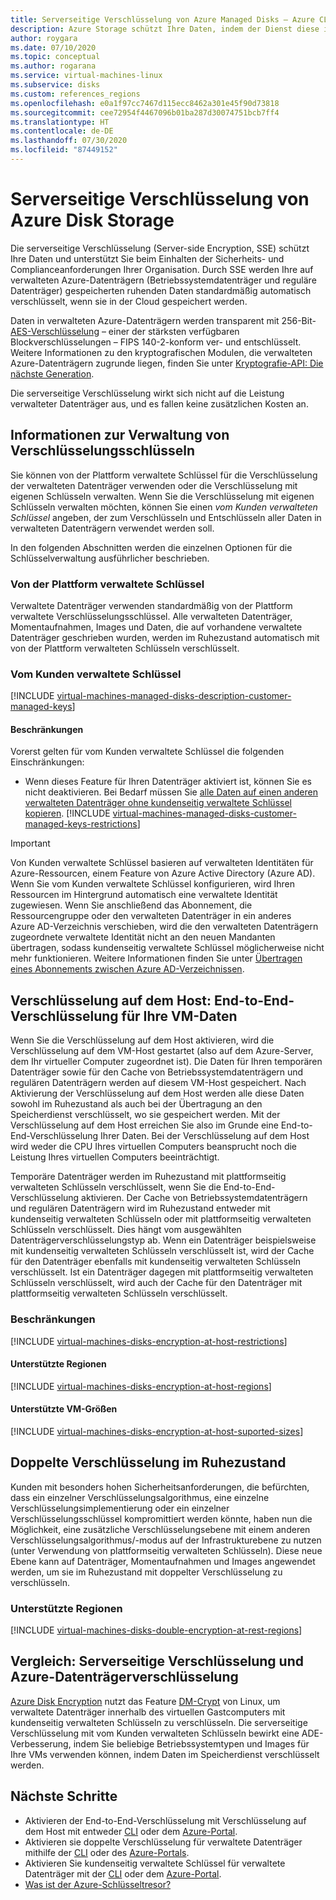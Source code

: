 ```yaml
---
title: Serverseitige Verschlüsselung von Azure Managed Disks – Azure CLI
description: Azure Storage schützt Ihre Daten, indem der Dienst diese im Ruhezustand verschlüsselt, bevor diese auf Storage-Clustern gespeichert werden. Sie können von Microsoft verwaltete Schlüssel für die Verschlüsselung Ihrer verwalteten Datenträger nutzen, oder Sie können mit vom Kunden verwalteten Schlüsseln die Verschlüsselung mit Ihren eigenen Schlüsseln verwalten.
author: roygara
ms.date: 07/10/2020
ms.topic: conceptual
ms.author: rogarana
ms.service: virtual-machines-linux
ms.subservice: disks
ms.custom: references_regions
ms.openlocfilehash: e0a1f97cc7467d115ecc8462a301e45f90d73818
ms.sourcegitcommit: cee72954f4467096b01ba287d30074751bcb7ff4
ms.translationtype: HT
ms.contentlocale: de-DE
ms.lasthandoff: 07/30/2020
ms.locfileid: "87449152"
---
```

# <a name="server-side-encryption-of-azure-disk-storage"></a>Serverseitige Verschlüsselung von Azure Disk Storage

Die serverseitige Verschlüsselung (Server-side Encryption, SSE) schützt Ihre Daten und unterstützt Sie beim Einhalten der Sicherheits- und Complianceanforderungen Ihrer Organisation. Durch SSE werden Ihre auf verwalteten Azure-Datenträgern (Betriebssystemdatenträger und reguläre Datenträger) gespeicherten ruhenden Daten standardmäßig automatisch verschlüsselt, wenn sie in der Cloud gespeichert werden. 

Daten in verwalteten Azure-Datenträgern werden transparent mit 256-Bit-[AES-Verschlüsselung](https://en.wikipedia.org/wiki/Advanced_Encryption_Standard) – einer der stärksten verfügbaren Blockverschlüsselungen – FIPS 140-2-konform ver- und entschlüsselt. Weitere Informationen zu den kryptografischen Modulen, die verwalteten Azure-Datenträgern zugrunde liegen, finden Sie unter [Kryptografie-API: Die nächste Generation](/windows/desktop/seccng/cng-portal).

Die serverseitige Verschlüsselung wirkt sich nicht auf die Leistung verwalteter Datenträger aus, und es fallen keine zusätzlichen Kosten an. 

## <a name="about-encryption-key-management"></a>Informationen zur Verwaltung von Verschlüsselungsschlüsseln

Sie können von der Plattform verwaltete Schlüssel für die Verschlüsselung der verwalteten Datenträger verwenden oder die Verschlüsselung mit eigenen Schlüsseln verwalten. Wenn Sie die Verschlüsselung mit eigenen Schlüsseln verwalten möchten, können Sie einen *vom Kunden verwalteten Schlüssel* angeben, der zum Verschlüsseln und Entschlüsseln aller Daten in verwalteten Datenträgern verwendet werden soll. 

In den folgenden Abschnitten werden die einzelnen Optionen für die Schlüsselverwaltung ausführlicher beschrieben.

### <a name="platform-managed-keys"></a>Von der Plattform verwaltete Schlüssel

Verwaltete Datenträger verwenden standardmäßig von der Plattform verwaltete Verschlüsselungsschlüssel. Alle verwalteten Datenträger, Momentaufnahmen, Images und Daten, die auf vorhandene verwaltete Datenträger geschrieben wurden, werden im Ruhezustand automatisch mit von der Plattform verwalteten Schlüsseln verschlüsselt.

### <a name="customer-managed-keys"></a>Vom Kunden verwaltete Schlüssel

[!INCLUDE [virtual-machines-managed-disks-description-customer-managed-keys](../../../includes/virtual-machines-managed-disks-description-customer-managed-keys.md)]

#### <a name="restrictions"></a>Beschränkungen

Vorerst gelten für vom Kunden verwaltete Schlüssel die folgenden Einschränkungen:

- Wenn dieses Feature für Ihren Datenträger aktiviert ist, können Sie es nicht deaktivieren.
    Bei Bedarf müssen Sie [alle Daten auf einen anderen verwalteten Datenträger ohne kundenseitig verwaltete Schlüssel kopieren](disks-upload-vhd-to-managed-disk-cli.md#copy-a-managed-disk).
[!INCLUDE [virtual-machines-managed-disks-customer-managed-keys-restrictions](../../../includes/virtual-machines-managed-disks-customer-managed-keys-restrictions.md)]

> [!IMPORTANT]
> Von Kunden verwaltete Schlüssel basieren auf verwalteten Identitäten für Azure-Ressourcen, einem Feature von Azure Active Directory (Azure AD). Wenn Sie vom Kunden verwaltete Schlüssel konfigurieren, wird Ihren Ressourcen im Hintergrund automatisch eine verwaltete Identität zugewiesen. Wenn Sie anschließend das Abonnement, die Ressourcengruppe oder den verwalteten Datenträger in ein anderes Azure AD-Verzeichnis verschieben, wird die den verwalteten Datenträgern zugeordnete verwaltete Identität nicht an den neuen Mandanten übertragen, sodass kundenseitig verwaltete Schlüssel möglicherweise nicht mehr funktionieren. Weitere Informationen finden Sie unter [Übertragen eines Abonnements zwischen Azure AD-Verzeichnissen](../../active-directory/managed-identities-azure-resources/known-issues.md#transferring-a-subscription-between-azure-ad-directories).

## <a name="encryption-at-host---end-to-end-encryption-for-your-vm-data"></a>Verschlüsselung auf dem Host: End-to-End-Verschlüsselung für Ihre VM-Daten

Wenn Sie die Verschlüsselung auf dem Host aktivieren, wird die Verschlüsselung auf dem VM-Host gestartet (also auf dem Azure-Server, dem Ihr virtueller Computer zugeordnet ist). Die Daten für Ihren temporären Datenträger sowie für den Cache von Betriebssystemdatenträgern und regulären Datenträgern werden auf diesem VM-Host gespeichert. Nach Aktivierung der Verschlüsselung auf dem Host werden alle diese Daten sowohl im Ruhezustand als auch bei der Übertragung an den Speicherdienst verschlüsselt, wo sie gespeichert werden. Mit der Verschlüsselung auf dem Host erreichen Sie also im Grunde eine End-to-End-Verschlüsselung Ihrer Daten. Bei der Verschlüsselung auf dem Host wird weder die CPU Ihres virtuellen Computers beansprucht noch die Leistung Ihres virtuellen Computers beeinträchtigt. 

Temporäre Datenträger werden im Ruhezustand mit plattformseitig verwalteten Schlüsseln verschlüsselt, wenn Sie die End-to-End-Verschlüsselung aktivieren. Der Cache von Betriebssystemdatenträgern und regulären Datenträgern wird im Ruhezustand entweder mit kundenseitig verwalteten Schlüsseln oder mit plattformseitig verwalteten Schlüsseln verschlüsselt. Dies hängt vom ausgewählten Datenträgerverschlüsselungstyp ab. Wenn ein Datenträger beispielsweise mit kundenseitig verwalteten Schlüsseln verschlüsselt ist, wird der Cache für den Datenträger ebenfalls mit kundenseitig verwalteten Schlüsseln verschlüsselt. Ist ein Datenträger dagegen mit plattformseitig verwalteten Schlüsseln verschlüsselt, wird auch der Cache für den Datenträger mit plattformseitig verwalteten Schlüsseln verschlüsselt.

### <a name="restrictions"></a>Beschränkungen

[!INCLUDE [virtual-machines-disks-encryption-at-host-restrictions](../../../includes/virtual-machines-disks-encryption-at-host-restrictions.md)]

#### <a name="supported-regions"></a>Unterstützte Regionen

[!INCLUDE [virtual-machines-disks-encryption-at-host-regions](../../../includes/virtual-machines-disks-encryption-at-host-regions.md)]

#### <a name="supported-vm-sizes"></a>Unterstützte VM-Größen

[!INCLUDE [virtual-machines-disks-encryption-at-host-suported-sizes](../../../includes/virtual-machines-disks-encryption-at-host-suported-sizes.md)]

## <a name="double-encryption-at-rest"></a>Doppelte Verschlüsselung im Ruhezustand

Kunden mit besonders hohen Sicherheitsanforderungen, die befürchten, dass ein einzelner Verschlüsselungsalgorithmus, eine einzelne Verschlüsselungsimplementierung oder ein einzelner Verschlüsselungsschlüssel kompromittiert werden könnte, haben nun die Möglichkeit, eine zusätzliche Verschlüsselungsebene mit einem anderen Verschlüsselungsalgorithmus/-modus auf der Infrastrukturebene zu nutzen (unter Verwendung von plattformseitig verwalteten Schlüsseln). Diese neue Ebene kann auf Datenträger, Momentaufnahmen und Images angewendet werden, um sie im Ruhezustand mit doppelter Verschlüsselung zu verschlüsseln.

### <a name="supported-regions"></a>Unterstützte Regionen

[!INCLUDE [virtual-machines-disks-double-encryption-at-rest-regions](../../../includes/virtual-machines-disks-double-encryption-at-rest-regions.md)]

## <a name="server-side-encryption-versus-azure-disk-encryption"></a>Vergleich: Serverseitige Verschlüsselung und Azure-Datenträgerverschlüsselung

[Azure Disk Encryption](../../security/fundamentals/azure-disk-encryption-vms-vmss.md) nutzt das Feature [DM-Crypt](https://en.wikipedia.org/wiki/Dm-crypt) von Linux, um verwaltete Datenträger innerhalb des virtuellen Gastcomputers mit kundenseitig verwalteten Schlüsseln zu verschlüsseln.  Die serverseitige Verschlüsselung mit vom Kunden verwalteten Schlüsseln bewirkt eine ADE-Verbesserung, indem Sie beliebige Betriebssystemtypen und Images für Ihre VMs verwenden können, indem Daten im Speicherdienst verschlüsselt werden.

## <a name="next-steps"></a>Nächste Schritte

- Aktivieren der End-to-End-Verschlüsselung mit Verschlüsselung auf dem Host mit entweder [CLI](disks-enable-host-based-encryption-cli.md) oder dem [Azure-Portal](disks-enable-host-based-encryption-portal.md).
- Aktivieren sie doppelte Verschlüsselung für verwaltete Datenträger mithilfe der [CLI](disks-enable-double-encryption-at-rest-cli.md) oder des [Azure-Portals](disks-enable-double-encryption-at-rest-portal.md).
- Aktivieren Sie kundenseitig verwaltete Schlüssel für verwaltete Datenträger mit der [CLI](disks-enable-customer-managed-keys-cli.md) oder dem [Azure-Portal](disks-enable-customer-managed-keys-portal.md).
- [Was ist der Azure-Schlüsseltresor?](../../key-vault/general/overview.md)
